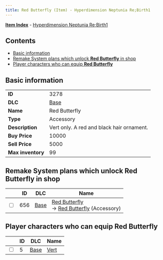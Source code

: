 ```yaml
---
title: Red Butterfly (Item) - Hyperdimension Neptunia Re;Birth1
---
```


[**Item Index**](/neptunia/rb1/item/index.html) - [Hyperdimension Neptunia Re;Birth1](/neptunia/rb1)

## Contents

- [Basic information](#basic-information)
- [Remake System plans which unlock **Red Butterfly** in shop](#remake-system-plans-which-unlock-red-butterfly-in-shop)
- [Player characters who can equip **Red Butterfly**](#player-characters-who-can-equip-red-butterfly)
## Basic information

|   |   |
| -- | -- |
| **ID** | 3278 |
| **DLC** | [Base](/neptunia/rb1/dlc/1-base.html) |
| **Name** | Red Butterfly |
| **Type** | Accessory |
| **Description** | Vert only. A red and black hair ornament. |
| **Buy Price** | 10000 |
| **Sell Price** | 5000 |
| **Max inventory** | 99 |


## Remake System plans which unlock **Red Butterfly** in shop

|    | ID | DLC | Name |
| -- | -- | --- | ---- |
| <input type="checkbox" id="rb1-remake-1-656" class="trackbox" /> | 656 | [Base](/neptunia/rb1/dlc/1-base.html) | [Red Butterfly](/neptunia/rb1/remake/1-656-red-butterfly.html)<br /> → [Red Butterfly](/neptunia/rb1/item/1-3278-red-butterfly.html) (Accessory) |


## Player characters who can equip **Red Butterfly**

|    | ID | DLC | Name |
| -- | -- | --- | ---- |
| <input type="checkbox" id="rb1-player-1-5" class="trackbox" /> | 5 | [Base](/neptunia/rb1/dlc/1-base.html) | [Vert](/neptunia/rb1/player/1-5-vert.html) |
